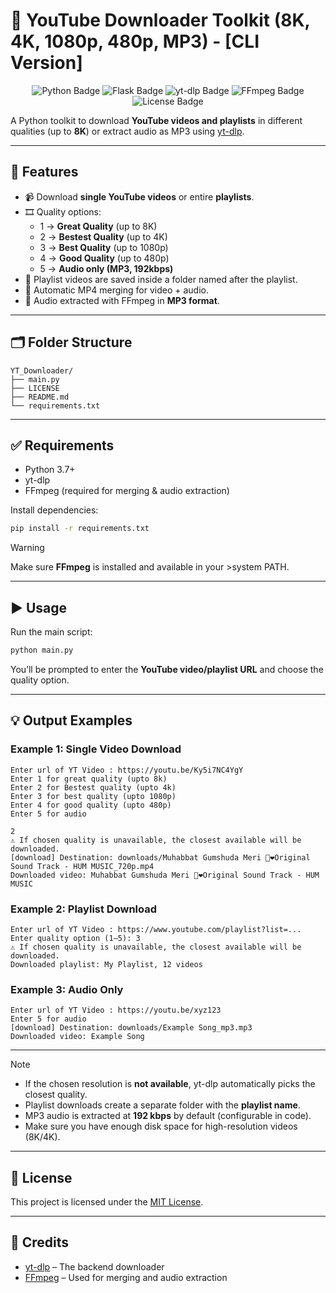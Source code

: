 # 🎥 YouTube Downloader Toolkit (8K, 4K, 1080p, 480p, MP3) - [CLI Version]

<p align="center">
  <img src="https://img.shields.io/badge/Python-3776AB?style=for-the-badge&logo=python&logoColor=white" alt="Python Badge"/>
  <img src="https://img.shields.io/badge/Flask-000000?style=for-the-badge&logo=flask&logoColor=white" alt="Flask Badge"/>
  <img src="https://img.shields.io/badge/yt--dlp-FF0000?style=for-the-badge&logo=youtube&logoColor=white" alt="yt-dlp Badge"/>
  <img src="https://img.shields.io/badge/FFmpeg-007808?style=for-the-badge&logo=ffmpeg&logoColor=white" alt="FFmpeg Badge"/>
  <img src="https://img.shields.io/badge/License-MIT-green.svg?style=for-the-badge" alt="License Badge"/>
</p>


A Python toolkit to download **YouTube videos and playlists** in different qualities (up to **8K**) or extract audio as MP3 using [yt-dlp](https://github.com/yt-dlp/yt-dlp).  

---

## 🚀 Features
- 📹 Download **single YouTube videos** or entire **playlists**.  
- 🎞️ Quality options:  
  - 1 → **Great Quality** (up to 8K)  
  - 2 → **Bestest Quality** (up to 4K)  
  - 3 → **Best Quality** (up to 1080p)  
  - 4 → **Good Quality** (up to 480p)  
  - 5 → **Audio only (MP3, 192kbps)**  
- 📂 Playlist videos are saved inside a folder named after the playlist.  
- 🔗 Automatic MP4 merging for video + audio.  
- 🎵 Audio extracted with FFmpeg in **MP3 format**.  

---

## 🗂 Folder Structure
```
YT_Downloader/
├── main.py
├── LICENSE
├── README.md
└── requirements.txt
```

---

## ✅ Requirements
- Python 3.7+  
- yt-dlp  
- FFmpeg (required for merging & audio extraction)  

Install dependencies:
```sh
pip install -r requirements.txt
```

>[!WARNING]
>Make sure **FFmpeg** is installed and available in your >system PATH.  

---

## ▶️ Usage
Run the main script:
```sh
python main.py
```

You’ll be prompted to enter the **YouTube video/playlist URL** and choose the quality option.  

---

## 💡 Output Examples

### Example 1: Single Video Download
```
Enter url of YT Video : https://youtu.be/Ky5i7NC4YgY
Enter 1 for great quality (upto 8k)
Enter 2 for Bestest quality (upto 4k)
Enter 3 for best quality (upto 1080p)
Enter 4 for good quality (upto 480p)
Enter 5 for audio

2
⚠️ If chosen quality is unavailable, the closest available will be downloaded.
[download] Destination: downloads/Muhabbat Gumshuda Meri 🎵❤️Original Sound Track - HUM MUSIC_720p.mp4
Downloaded video: Muhabbat Gumshuda Meri 🎵❤️Original Sound Track - HUM MUSIC
```

### Example 2: Playlist Download
```
Enter url of YT Video : https://www.youtube.com/playlist?list=...
Enter quality option (1–5): 3
⚠️ If chosen quality is unavailable, the closest available will be downloaded.
Downloaded playlist: My Playlist, 12 videos
```

### Example 3: Audio Only
```
Enter url of YT Video : https://youtu.be/xyz123
Enter 5 for audio
[download] Destination: downloads/Example Song_mp3.mp3
Downloaded video: Example Song
```

---

> [!NOTE]  
> - If the chosen resolution is **not available**, yt-dlp automatically picks the closest quality.  
> - Playlist downloads create a separate folder with the **playlist name**.  
> - MP3 audio is extracted at **192 kbps** by default (configurable in code).  
> - Make sure you have enough disk space for high-resolution videos (8K/4K).  

---

## 📄 License
This project is licensed under the [MIT License](LICENSE).  

---

## 🙏 Credits
- [yt-dlp](https://github.com/yt-dlp/yt-dlp) – The backend downloader  
- [FFmpeg](https://ffmpeg.org/) – Used for merging and audio extraction  
